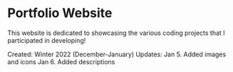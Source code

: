 # Portfolio Website

This website is dedicated to showcasing the various coding projects that I participated in developing!

Created: 
Winter 2022 (December-January)
Updates:
Jan 5. Added images and icons
Jan 6. Added descriptions